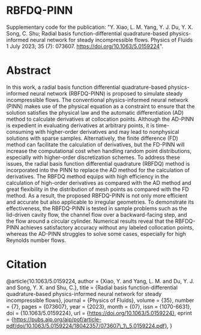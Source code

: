 # RBFDQ-PINN
Supplementary code for the publication: "Y. Xiao, L. M. Yang, Y. J. Du, Y. X. Song, C. Shu; Radial basis function-differential quadrature-based physics-informed neural network for steady incompressible flows. Physics of Fluids 1 July 2023; 35 (7): 073607. https://doi.org/10.1063/5.0159224".
# Abstract
In this work, a radial basis function differential quadrature-based physics-informed neural network (RBFDQ-PINN) is proposed to simulate steady incompressible flows. The conventional physics-informed neural network (PINN) makes use of the physical equation as a constraint to ensure that the solution satisfies the physical law and the automatic differentiation (AD) method to calculate derivatives at collocation points. Although the AD-PINN is expedient in evaluating derivatives at arbitrary points, it is time-consuming with higher-order derivatives and may lead to nonphysical solutions with sparse samples. Alternatively, the finite difference (FD) method can facilitate the calculation of derivatives, but the FD-PINN will increase the computational cost when handling random point distributions, especially with higher-order discretization schemes. To address these issues, the radial basis function differential quadrature (RBFDQ) method is incorporated into the PINN to replace the AD method for the calculation of derivatives. The RBFDQ method equips with high efficiency in the calculation of high-order derivatives as compared with the AD method and great flexibility in the distribution of mesh points as compared with the FD method. As a result, the proposed RBFDQ-PINN is not only more efficient and accurate but also applicable to irregular geometries. To demonstrate its effectiveness, the RBFDQ-PINN is tested in sample problems such as the lid-driven cavity flow, the channel flow over a backward-facing step, and the flow around a circular cylinder. Numerical results reveal that the RBFDQ-PINN achieves satisfactory accuracy without any labeled collocation points, whereas the AD-PINN struggles to solve some cases, especially for high Reynolds number flows.
# Citation
@article{10.1063/5.0159224,
author = {Xiao, Y. and Yang, L. M. and Du, Y. J. and Song, Y. X. and Shu, C.},
title = {Radial basis function-differential quadrature-based physics-informed neural network for steady incompressible flows},
journal = {Physics of Fluids},
volume = {35},
number = {7},
pages = {073607},
year = {2023},
month = {07},
issn = {1070-6631},
doi = {10.1063/5.0159224},
url = {https://doi.org/10.1063/5.0159224},
eprint = {https://pubs.aip.org/aip/pof/article-pdf/doi/10.1063/5.0159224/18042357/073607\_1\_5.0159224.pdf},
}
